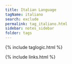 ```yaml
---
title: Italian Language 
tagName: italiano 
search: exclude
permalink: tag_italiano.html
sidebar: notes_sidebar
folder: tags
---
```

{% include taglogic.html %}

{% include links.html %}
